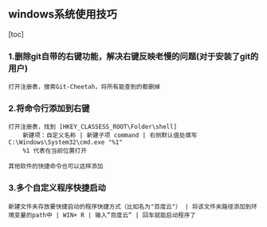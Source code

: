## windows系统使用技巧
[toc]
### 1.删除git自带的右键功能，解决右键反映老慢的问题(对于安装了git的用户)
	打开注册表，搜索Git-Cheetah，将所有能查到的都删掉
### 2.将命令行添加到右键
	打开注册表，找到 [HKEY_CLASSESS_ROOT\Folder\shell]
		新建项：自定义名称 | 新建子项 command | 右侧默认值处填写C:\Windows\System32\cmd.exe "%1"
		%1 代表在当前位置打开

	其他软件的快捷命令也可以这样添加
### 3.多个自定义程序快捷启动
	新建文件夹存放要快捷启动的程序快捷方式（比如名为"百度云"） | 将该文件夹路径添加到环境变量的path中 | WIN+ R | 输入“百度云” | 回车就能启动程序了






